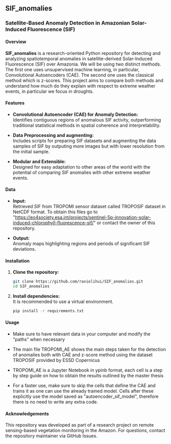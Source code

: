 ## SIF_anomalies

### Satellite-Based Anomaly Detection in Amazonian Solar-Induced Fluorescence (SIF)

#### Overview

**SIF_anomalies** is a research-oriented Python repository for detecting and analyzing spatiotemporal anomalies in satellite-derived Solar-Induced Fluorescence (SIF) over Amazonia. We will be using two distinct methods. The first one uses unsupervised machine learning, in particular, Convolutional Autoencoders (CAE). The second one uses the classical method which is z-scores. This project aims to compare both methods and understand how much do they explain with respect to extreme weather events, in particular we focus in droughts. 

#### Features

- **Convolutional Autoencoder (CAE) for Anomaly Detection:**  
  Identifies contiguous regions of anomalous SIF activity, outperforming traditional statistical methods in spatial coherence and interpretability.

- **Data Preprocessing and augmenting:**  
  Includes scripts for preparing SIF datasets and augmenting the data samples of SIF by outputing more images but with lower resolution from the initial sample.


- **Modular and Extensible:**  
  Designed for easy adaptation to other areas of the world with the potential of comparing SIF anomalies with other extreme weather events. 

#### Data

- **Input:**  
  Retrieved SIF from TROPOMI sensor dataset called TROPOSIF dataset in NetCDF format. To obtain this files go to "https://eo4society.esa.int/projects/sentinel-5p-innovation-solar-induced-chlorophyll-fluorescence-sif/" or contact the owner of this repository. 
  
- **Output:**  
  Anomaly maps highlighting regions and periods of significant SIF deviations.

#### Installation

1. **Clone the repository:**
   ```bash
   git clone https://github.com/raviolihui/SIF_anomalies.git
   cd SIF_anomalies
   ```

2. **Install dependencies:**  
   It is recommended to use a virtual environment.
   ```bash
   pip install -r requirements.txt
   ```

#### Usage

- Make sure to have relevant data in your computer and modify the "paths" when necessary

- The main file TROPOMI_AE shows the main steps taken for the detection of anomalies both with CAE and z-score method using the dataset TROPOSIF provided by ESSD Copernicus

- TROPOMI_AE is a Jupyter Notebook in ypinb format, each cell is a step by step guide on how to obtain the results outlined by the master thesis

- For a faster use, make sure to skip the cells that define the CAE and trains it as one can use the already trained model. Cells after these explicitly use the model saved as "autoencoder_sif_model", therefore there is no need to write any extra code. 


#### Acknowledgements

This repository was developed as part of a research project on remote sensing-based vegetation monitoring in the Amazon. For questions, contact the repository maintainer via GitHub Issues.
